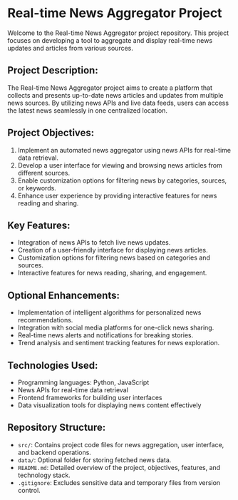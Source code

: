 # Real-time News Aggregator Project

Welcome to the Real-time News Aggregator project repository. This project focuses on developing a tool to aggregate and display real-time news updates and articles from various sources.

## Project Description:
The Real-time News Aggregator project aims to create a platform that collects and presents up-to-date news articles and updates from multiple news sources. By utilizing news APIs and live data feeds, users can access the latest news seamlessly in one centralized location.

## Project Objectives:
1. Implement an automated news aggregator using news APIs for real-time data retrieval.
2. Develop a user interface for viewing and browsing news articles from different sources.
3. Enable customization options for filtering news by categories, sources, or keywords.
4. Enhance user experience by providing interactive features for news reading and sharing.

## Key Features:
- Integration of news APIs to fetch live news updates.
- Creation of a user-friendly interface for displaying news articles.
- Customization options for filtering news based on categories and sources.
- Interactive features for news reading, sharing, and engagement.

## Optional Enhancements:
- Implementation of intelligent algorithms for personalized news recommendations.
- Integration with social media platforms for one-click news sharing.
- Real-time news alerts and notifications for breaking stories.
- Trend analysis and sentiment tracking features for news exploration.

## Technologies Used:
- Programming languages: Python, JavaScript
- News APIs for real-time data retrieval
- Frontend frameworks for building user interfaces
- Data visualization tools for displaying news content effectively

## Repository Structure:
- `src/`: Contains project code files for news aggregation, user interface, and backend operations.
- `data/`: Optional folder for storing fetched news data.
- `README.md`: Detailed overview of the project, objectives, features, and technology stack.
- `.gitignore`: Excludes sensitive data and temporary files from version control.

